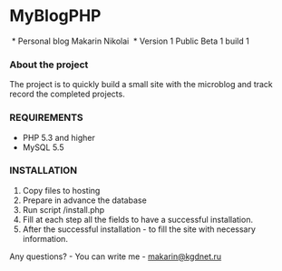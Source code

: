 # MyBlogPHP

 * Personal blog Makarin Nikolai
 * Version 1 Public Beta 1 build 1

### About the project
The project is to quickly build a small site with the microblog and track record the completed projects.

### REQUIREMENTS
* PHP 5.3 and higher
* MySQL 5.5

### INSTALLATION
1. Copy files to hosting
2. Prepare in advance the database
3. Run script /install.php
4. Fill at each step all the fields to have a successful installation.
5. After the successful installation - to fill the site with necessary information.

Any questions? - You can write me - makarin@kgdnet.ru